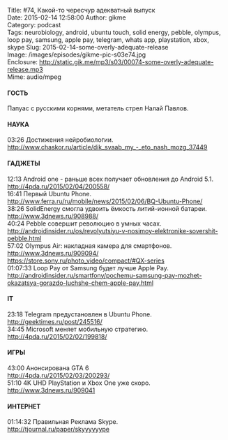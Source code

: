 Title: #74, Какой-то чересчур адекватный выпуск  
Date: 2015-02-14 12:58:00 
Author: gikme  
Category: podcast  
Tags: neurobiology, android, ubuntu touch, solid energy, pebble, olympus, loop pay, samsung, apple pay, telegram, whats app, playstation, xbox, skype 
Slug: 2015-02-14-some-overly-adequate-release  
Image: /images/episodes/gikme-pic-s03e74.jpg  
Enclosure: http://static.gik.me/mp3/s03/00074-some-overly-adequate-release.mp3  
Mime: audio/mpeg

#### ГОСТЬ

Папуас с русскими корнями, метатель стрел Налай Павлов.

#### НАУКА

03:26 Достижения нейробиологии.  
<http://www.chaskor.ru/article/dik_svaab_my_-_eto_nash_mozg_37449>  

#### ГАДЖЕТЫ

12:13 Android one - раньше всех получает обновления до Android 5.1.  
<http://4pda.ru/2015/02/04/200558/>  
16:41 Первый Ubuntu Phone.  
<http://www.ferra.ru/ru/mobile/news/2015/02/06/BQ-Ubuntu-Phone/>  
38:26 SolidEnergy смогла удвоить ёмкость литий-ионной батареи.  
<http://www.3dnews.ru/908988/>  
40:24 Pebble совершит революцию в умных часах.  
<http://androidinsider.ru/os/revolyutsiyu-v-nosimoy-elektronike-sovershit-pebble.html>  
57:02 Olympus Air: накладная камера для смартфонов.  
<http://www.3dnews.ru/909094/>  
<https://store.sony.ru/photo_video/compact/#QX-series>  
01:07:33 Loop Pay от Samsung будет лучше Apple Pay.  
<http://androidinsider.ru/smartfony/pochemu-samsung-pay-mozhet-okazatsya-gorazdo-luchshe-chem-apple-pay.html>  

#### IT

23:18 Telegram предустановлен в Ubuntu Phone.  
<http://geektimes.ru/post/245516/>  
34:45 Microsoft меняет мобильную стратегию.  
<http://4pda.ru/2015/02/02/199818/>

#### ИГРЫ

43:00 Анонсирована GTA 6  
<http://4pda.ru/2015/02/03/200293/>  
51:10 4K UHD PlayStation и Xbox One уже скоро.  
<http://www.3dnews.ru/909041>

#### ИНТЕРНЕТ

01:14:32 Правильная Реклама Skype.  
<http://tjournal.ru/paper/skyyyyyype>

